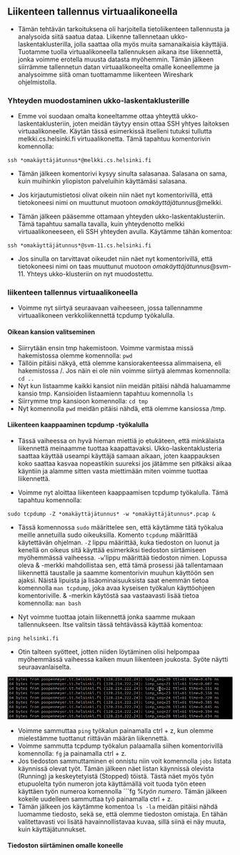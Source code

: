 ## Liikenteen tallennus virtuaalikoneella

- Tämän tehtävän tarkoituksena oli harjoitella tietoliikenteen tallennusta ja analysoida siitä saatua dataa. Liikenne tallennetaan ukko-laskentaklusterilla, jolla saattaa olla myös muita samanaikaisia käyttäjiä. Tuotamme tuolla virtuaalikoneella tallennuksen aikana itse liikennettä, jonka voimme erotella muusta datasta myöhemmin. Tämän jälkeen siirrämme tallennetun datan virtuaalikoneelta omalle koneellemme ja analysoimme siitä oman tuottamamme liikenteen Wireshark ohjelmistolla.

### Yhteyden muodostaminen ukko-laskentaklusterille

- Emme voi suodaan omalta koneeltamme ottaa yhteyttä ukko-laskentaklusteriin, joten meidän täytyy ensin ottaa SSH yhtyes laitoksen virtuaalikoneelle. Käytän tässä esimerkissä itselleni tutuksi tullutta melkki.cs.helsinki.fi virtuaalikonetta. Tämä tapahtuu komentorivin komennolla:
```
ssh *omakäyttäjätunnus*@melkki.cs.helsinki.fi
```

- Tämän jälkeen komentorivi kysyy sinulta salasanaa. Salasana on sama, kuin muihinkin yliopiston palveluihin käyttämäsi salasana.

- Jos kirjautumistietosi olivat oikein niin näet nyt komentorivillä, että tietokoneesi nimi on muuttunut muotoon *omakäyttäjätunnus*@melkki.

- Tämän jälkeen pääsemme ottamaan yhteyden ukko-laskentaklusteriin. Tämä tapahtuu samalla tavalla, kuin yhteydenotto melkki virtuaalikoneeseen, eli SSH yhteyden avulla. Käytämme tähän komentoa:
```
ssh *omakäyttäjätunnus*@svm-11.cs.helsinki.fi
```
- Jos sinulla on tarvittavat oikeudet niin näet nyt komentorivillä, että tietokoneesi nimi on taas muuttunut muotoon *omakäyttäjätunnus*@svm-11. Yhteys ukko-klusteriin on nyt muodostettu.

### liikenteen tallennus virtuaalikoneella

- Voimme nyt siirtyä seuraavaan vaiheeseen, jossa tallennamme virtuaalikoneen verkkoliikennettä tcpdump työkalulla.

#### Oikean kansion valitseminen

- Siirrytään ensin tmp hakemistoon. Voimme varmistaa missä hakemistossa olemme komennolla: ```pwd```
- Tällöin pitäisi näkyä, että olemme kansiorakenteessa alimmaisena, eli hakemistossa /. Jos näin ei ole niin voimme siirtyä alemmas komennolla: ```cd ..```
- Nyt kun listaamme kaikki kansiot niin meidän pitäisi nähdä haluamamme kansio tmp. Kansioiden listaamienn tapahtuu komennolla ```ls```
- Siirrymme tmp kansioon komennolla: ```cd tmp```
- Nyt komennolla ```pwd``` meidän pitäisi nähdä, että olemme kansiossa /tmp.

#### Liikenteen kaappaaminen tcpdump -työkalulla

- Tässä vaiheessa on hyvä hieman miettiä jo etukäteen, että minkälaista liikennettä meinaamme tuottaa kaapattavaksi. Ukko-laskentaklusteria saattaa käyttää useampi käyttäjä samaan aikaan, joten kaappauksen koko saattaa kasvaa nopeastikin suureksi jos jätämme sen pitkäksi aikaa käyntiin ja alamme sitten vasta miettimään miten voimme tuottaa liikennettä.

- Voimme nyt aloittaa liikenteen kaappaamisen tcpdump työkalulla. Tämä tapahtuu komennolla:
```
sudo tcpdump -Z *omakäyttäjätunnus* -w *omakäyttäjätunnus*.pcap &
```
- Tässä komennossa ```sudo``` määrittelee sen, että käytämme tätä työkalua meille annetuilla sudo oikeuksilla. Komento ```tcpdump``` määrittää käytettävän ohjelman. ```-Z``` lippu määrittää, kuka tiedoston on luonut ja kenellä on oikeus sitä käyttää esimerkiksi tiedoston siirtämiseen myöhemmässä vaiheessa. ```-w```'lippu määrittää tiedoston nimen. Lopussa oleva & -merkki mahdollistaa sen, että tämä prosessi jää tallentamaan liikennettä taustalle ja saamme komentorivin muuhun käyttöön sen ajaksi. Näistä lipuista ja lisäominaisuuksista saat enemmän tietoa komennolla ```man tcpdump```, joka avaa kyseisen työkalun käyttöohjeen komentoriville. & -merkin käytöstä saa vastaavasti lisää tietoa komennolla: ```man bash```

- Nyt voimme tuottaa jotain liikennettä jonka saamme mukaan tallennukseen. Itse valitsin tässä tehtävässä käyttää komentoa:
```
ping helsinki.fi
```
- Otin talteen syötteet, jotten niiden löytäminen olisi helpompaa myöhemmässä vaiheessa kaiken muun liikenteen joukosta. Syöte näytti seuraavanlaiselta.

<img src="https://github.com/hhuuskon/tietoliikenne-labra/blob/main/dokumentaatio/kuvat/tietoliikenne/ping_helsinki.png" width="1000">

- Voimme sammuttaa ```ping``` työkalun painamalla ctrl + z, kun olemme mielestämme tuottanut riittävän määrän liikennettä.
- Voimme sammutta tcpdump työkalun palaamalla siihen komentorivillä komennolla: ```fg``` ja painamalla ctrl + z.
- Jos tiedoston sammuttaminen ei onnistu niin voit komennolla ```jobs``` listata käynnissä olevat työt. Tämän jälkeen näet listan käynnissä olevista (Running) ja keskeytetyistä (Stopped) töistä. Tästä näet myös työn etupuolelta työn numeron jota käyttämällä voit tuoda työn eteen käyttäen työn numeroa komennolla ```fg %*työn numero*. Tämän jälkeen kokeile uudelleen sammuttaa työ painamalla ctrl + z.
- Tämän jälkeen jos käytämme komentoa ```ls -la``` meidän pitäisi nähdä luomamme tiedosto, sekä se, että olemme tiedoston omistaja. En tähän valitettavasti voi lisätä havainnollistavaa kuvaa, sillä siinä ei näy muuta, kuin käyttäjätunnukset.

#### Tiedoston siirtäminen omalle koneelle 



